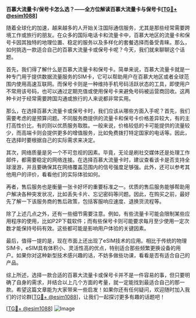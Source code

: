 **百慕大流量卡/保号卡怎么选？——全方位解读百慕大流量卡与保号卡[[TG💪+ @esim1088](https://t.me/s/esim1088)]**

随着全球化的加速，越来越多的人开始关注国际通信服务，尤其是那些经常需要跨境工作或旅行的朋友。在众多的国际电话卡和流量卡中，百慕大地区的流量卡和保号卡因其独特的地理位置、稳定的服务以及多样化的套餐选择而备受青睐。那么，如何挑选一款适合自己的百慕大流量卡或保号卡呢？今天，我们就来聊聊这个话题。

首先，我们得了解什么是百慕大流量卡和保号卡。简单来说，百慕大流量卡就是一种专门用于提供数据流量服务的SIM卡，它可以帮助用户在百慕大地区或者全球范围内使用高速互联网。而保号卡则是一种维持手机号码活跃状态的工具，即使用户不常用该号码，也可以通过定期充值或使用保号卡来避免号码被运营商回收。这两种卡对于经常需要跨国沟通或旅行的人来说都非常实用。

那么，在选择百慕大流量卡或保号卡时，我们应该从哪些方面入手呢？首先，我们需要考虑的是预算问题。不同服务商提供的流量卡和保号卡价格差异较大，有的主打高性价比，有的则以优质服务取胜。一般来说，价格较低的卡可能提供的流量较少，而高端卡则会提供更多的增值服务，比如免费拨打特定国家的电话等。因此，在选择时要根据自己的实际需求来决定。

其次，网络质量是另一个不可忽视的因素。毕竟，无论是刷社交媒体还是处理工作邮件，都需要稳定的网络连接。在选择百慕大流量卡时，建议查看该卡是否支持全球漫游，并且要确保其在网络覆盖范围内的信号强度足够强。此外，还可以参考其他用户的评价，看看他们的实际体验如何。

再者，售后服务也是衡量一张卡好坏的重要标准之一。优质的售后服务能够帮助用户解决各种突发状况，比如丢失卡片、忘记密码等问题。因此，在购买之前，最好先了解一下该服务商的售后政策，包括客服响应速度、退换货流程等。

除了上述几点之外，还有一些细节需要注意。例如，有些流量卡可能会限制某些应用程序的使用，比如P2P下载软件；而有些保号卡则可能要求每月至少使用一定次数才能保持号码有效。这些都可能是影响用户体验的关键因素。

最后，值得一提的是，现在市面上还出现了eSIM技术的应用。相比于传统的物理SIM卡，eSIM具有体积小、灵活性高的优点，特别适合那些频繁更换设备的用户。如果你对这种新型技术感兴趣的话，不妨多做些功课，看看是否有适合自己的产品。

综上所述，选择一款合适的百慕大流量卡或保号卡并不是一件容易的事，但只要明确了自身的需求，并结合以上几个方面的考量，就一定能找到最适合自己的那一款。希望这篇文章能为大家带来一些启发！如果你还有任何疑问，欢迎随时加入我们的讨论群[[TG💪+ @esim1088](https://t.me/s/esim1088)]，让我们一起探讨更多有趣的话题吧！

[[TG💪+ @esim1088](https://t.me/s/esim1088)] ![Image](https://i.postimg.cc/4NQfJmqS/Snipaste-2025-05-13-00-14-12.png)